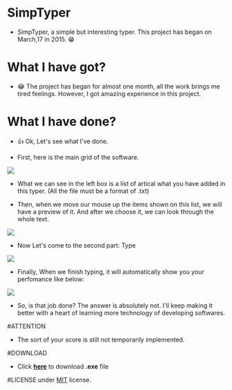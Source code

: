 # SimpTyper
- SimpTyper, a simple but interesting typer.
This project has began on March,17 in 2015.
:grin:

# What I have got?
- :joy: The project has began for almost one month, all the work brings me tired feelings. However, I got amazing experience in this project.

# What I have done?
- :thumbsup: Ok, Let's see what I've done.

- First, here is the main grid of the software.

<img src="http://imglf1.ph.126.net/-KxMjvuXqByHl5tonBN5iw==/6630348685094478520.jpg">

- What we can see in the left box is a list of artical what you have added in this typer. (All the file must be a format of .txt)

- Then, when we move our mouse up the items shown on this list, we will have a preview of it. And after we choose it, we can look through the whole text.

<img src="http://imglf0.ph.126.net/x7LQYdEdKzHoXx6D6JsqoQ==/6630623563001620596.jpg">

- Now Let's come to the second part: Type

<img src="http://imglf1.ph.126.net/cFKPaVa2LREyo8iHs-iRbA==/6630276117327043861.jpg">

- Finally, When we finish typing, it will automatically show you your perfomance like below:

<img src="http://imglf1.ph.126.net/fWTthF1kplWNVLK07X77Xg==/6630159569094500875.jpg">

- So, is that job done? The answer is absolutely not. I'll keep making it better with a heart of learning more technology of developing softwares.

#ATTENTION
- The sort of your score is still not temporarily implemented.

#DOWNLOAD
- Click [**here**](https://github.com/aleen42/SimpTyper/raw/master/SimpTyper.exe) to download **.exe** file

#LICENSE
under <a href="http://opensource.org/licenses/MIT">MIT</a> license.
